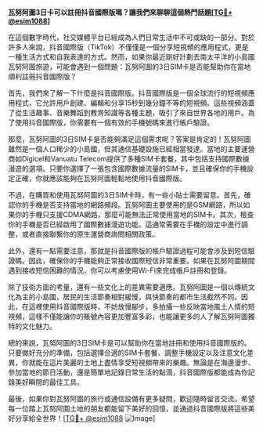 **瓦努阿圖3日卡可以註冊抖音國際版嗎？讓我們來聊聊這個熱門話題[[TG💪+ @esim1088](https://t.me/s/esim1088)]**

在這個數字時代，社交媒體平台已經成為人們日常生活中不可或缺的一部分。對於許多人來說，抖音國際版（TikTok）不僅僅是一個分享短視頻的應用程式，更是一種生活方式和自我表達的方式。然而，如果你最近剛好計劃去南太平洋的小島國瓦努阿圖旅遊，可能會遇到一個問題：瓦努阿圖的3日SIM卡是否能幫助你在當地順利註冊抖音國際版？

首先，我們來了解一下什麼是抖音國際版。抖音國際版是一個全球流行的短視頻應用程式，它允許用戶創建、編輯和分享15秒到幾分鐘不等的短視頻。這些視頻涵蓋了從生活趣事、音樂舞蹈到教育知識等各種主題，吸引了來自世界各地的用戶。為了使用抖音國際版，你需要有一個有效的手機號碼來進行帳戶驗證。

那麼，瓦努阿圖的3日SIM卡是否能夠滿足這個需求呢？答案是肯定的！瓦努阿圖雖然是一個人口稀少的小島國，但其通信基礎設施已經相當發達。當地的主要運營商如Digicel和Vanuatu Telecom提供了多種SIM卡套餐，其中包括支持國際數據漫遊的選項。只要你選擇了一張包含國際數據流量的SIM卡，並且確保你的手機設定正確，你就應該能夠在瓦努阿圖輕鬆地使用抖音國際版。

不過，在購買和使用瓦努阿圖的3日SIM卡時，有一些小貼士需要留意。首先，確認你的手機是否支持當地的網路頻段。瓦努阿圖主要使用的是GSM網路，所以如果你的手機只支援CDMA網路，那麼可能無法正常使用當地的SIM卡。其次，檢查你的手機是否已經啟用了國際數據漫遊功能。這通常需要在手機的設定中進行調整，或者直接聯繫你的原生運營商詢問相關政策。

此外，還有一點需要注意，那就是抖音國際版的帳戶驗證過程可能會涉及到短信驗證碼。因此，確保你的手機能夠正常接收國際短信非常重要。如果在瓦努阿圖期間遇到接收短信困難的情況，你可以考慮使用Wi-Fi來完成帳戶註冊和登錄。

除了技術方面的考量，還有一些文化上的差異需要適應。瓦努阿圖是一個以傳統文化為主的小島國，居民的生活節奏相對緩慢，與快節奏的都市生活截然不同。因此，在這裡使用抖音國際版時，不妨放慢腳步，多拍攝一些反映當地風土人情的短視頻，這樣不僅能讓你的賬號內容更加豐富多彩，也能讓更多的人了解瓦努阿圖獨特的文化魅力。

總的來說，瓦努阿圖的3日SIM卡是可以幫助你在當地註冊和使用抖音國際版的。只要做好充分的準備，包括選擇合適的SIM卡套餐、調整手機設定以及注意文化差異，你就能在這片美麗的土地上盡情享受短視頻帶來的樂趣。無論是在海邊漫步、參加當地的節日活動，還是簡單地記錄日常生活的點滴，抖音國際版都能成為你記錄美好瞬間的最佳工具。

最後，如果你對瓦努阿圖的旅行或通信設備有更多疑問，歡迎隨時留言交流。希望每一位踏上瓦努阿圖土地的朋友都能留下美好的回憶，並通過抖音國際版將這些美好分享給全世界！[[TG💪+ @esim1088](https://t.me/s/esim1088) ![Image](https://i.postimg.cc/4NQfJmqS/Snipaste-2025-05-13-00-14-12.png)]
